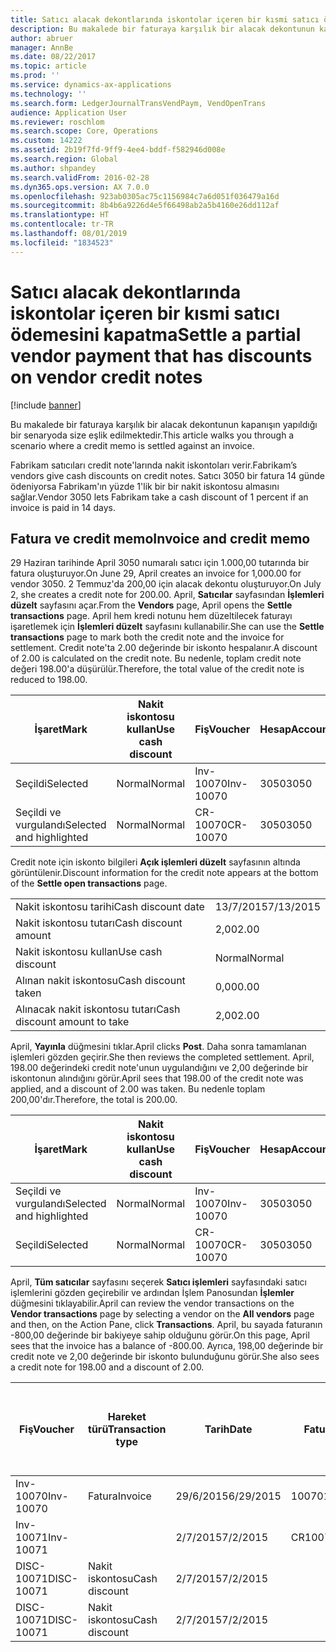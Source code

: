 ```yaml
---
title: Satıcı alacak dekontlarında iskontolar içeren bir kısmi satıcı ödemesini kapatma
description: Bu makalede bir faturaya karşılık bir alacak dekontunun kapanışın yapıldığı bir senaryoda size eşlik edilmektedir.
author: abruer
manager: AnnBe
ms.date: 08/22/2017
ms.topic: article
ms.prod: ''
ms.service: dynamics-ax-applications
ms.technology: ''
ms.search.form: LedgerJournalTransVendPaym, VendOpenTrans
audience: Application User
ms.reviewer: roschlom
ms.search.scope: Core, Operations
ms.custom: 14222
ms.assetid: 2b19f7fd-9ff9-4ee4-bddf-f582946d008e
ms.search.region: Global
ms.author: shpandey
ms.search.validFrom: 2016-02-28
ms.dyn365.ops.version: AX 7.0.0
ms.openlocfilehash: 923ab0305ac75c1156984c7a6d051f036479a16d
ms.sourcegitcommit: 8b4b6a9226d4e5f66498ab2a5b4160e26dd112af
ms.translationtype: HT
ms.contentlocale: tr-TR
ms.lasthandoff: 08/01/2019
ms.locfileid: "1834523"
---
```

# <a name="settle-a-partial-vendor-payment-that-has-discounts-on-vendor-credit-notes"></a><span data-ttu-id="00c58-103">Satıcı alacak dekontlarında iskontolar içeren bir kısmi satıcı ödemesini kapatma</span><span class="sxs-lookup"><span data-stu-id="00c58-103">Settle a partial vendor payment that has discounts on vendor credit notes</span></span>

[!include [banner](../includes/banner.md)]

<span data-ttu-id="00c58-104">Bu makalede bir faturaya karşılık bir alacak dekontunun kapanışın yapıldığı bir senaryoda size eşlik edilmektedir.</span><span class="sxs-lookup"><span data-stu-id="00c58-104">This article walks you through a scenario where a credit memo is settled against an invoice.</span></span>

<span data-ttu-id="00c58-105">Fabrikam satıcıları credit note'larında nakit iskontoları verir.</span><span class="sxs-lookup"><span data-stu-id="00c58-105">Fabrikam’s vendors give cash discounts on credit notes.</span></span> <span data-ttu-id="00c58-106">Satıcı 3050 bir fatura 14 günde ödeniyorsa Fabrikam'ın yüzde 1'lik bir bir nakit iskontosu almasını sağlar.</span><span class="sxs-lookup"><span data-stu-id="00c58-106">Vendor 3050 lets Fabrikam take a cash discount of 1 percent if an invoice is paid in 14 days.</span></span>

## <a name="invoice-and-credit-memo"></a><span data-ttu-id="00c58-107">Fatura ve credit memo</span><span class="sxs-lookup"><span data-stu-id="00c58-107">Invoice and credit memo</span></span>
<span data-ttu-id="00c58-108">29 Haziran tarihinde April 3050 numaralı satıcı için 1.000,00 tutarında bir fatura oluşturuyor.</span><span class="sxs-lookup"><span data-stu-id="00c58-108">On June 29, April creates an invoice for 1,000.00 for vendor 3050.</span></span> <span data-ttu-id="00c58-109">2 Temmuz'da 200,00 için alacak dekontu oluşturuyor.</span><span class="sxs-lookup"><span data-stu-id="00c58-109">On July 2, she creates a credit note for 200.00.</span></span> <span data-ttu-id="00c58-110">April, **Satıcılar** sayfasından **İşlemleri düzelt** sayfasını açar.</span><span class="sxs-lookup"><span data-stu-id="00c58-110">From the **Vendors** page, April opens the **Settle transactions** page.</span></span> <span data-ttu-id="00c58-111">April hem kredi notunu hem düzeltilecek faturayı işaretlemek için **İşlemleri düzelt** sayfasını kullanabilir.</span><span class="sxs-lookup"><span data-stu-id="00c58-111">She can use the **Settle transactions** page to mark both the credit note and the invoice for settlement.</span></span> <span data-ttu-id="00c58-112">Credit note'ta 2.00 değerinde bir iskonto hespalanır.</span><span class="sxs-lookup"><span data-stu-id="00c58-112">A discount of 2.00 is calculated on the credit note.</span></span> <span data-ttu-id="00c58-113">Bu nedenle, toplam credit note değeri 198.00'a düşürülür.</span><span class="sxs-lookup"><span data-stu-id="00c58-113">Therefore, the total value of the credit note is reduced to 198.00.</span></span>

| <span data-ttu-id="00c58-114">İşaret</span><span class="sxs-lookup"><span data-stu-id="00c58-114">Mark</span></span>                     | <span data-ttu-id="00c58-115">Nakit iskontosu kullan</span><span class="sxs-lookup"><span data-stu-id="00c58-115">Use cash discount</span></span> | <span data-ttu-id="00c58-116">Fiş</span><span class="sxs-lookup"><span data-stu-id="00c58-116">Voucher</span></span>   | <span data-ttu-id="00c58-117">Hesap</span><span class="sxs-lookup"><span data-stu-id="00c58-117">Account</span></span> | <span data-ttu-id="00c58-118">Tarih</span><span class="sxs-lookup"><span data-stu-id="00c58-118">Date</span></span>      | <span data-ttu-id="00c58-119">Vade tarihi</span><span class="sxs-lookup"><span data-stu-id="00c58-119">Due date</span></span>  | <span data-ttu-id="00c58-120">Fatura</span><span class="sxs-lookup"><span data-stu-id="00c58-120">Invoice</span></span> | <span data-ttu-id="00c58-121">Hareket para birimi cinsinden tutar</span><span class="sxs-lookup"><span data-stu-id="00c58-121">Amount in transaction currency</span></span> | <span data-ttu-id="00c58-122">Para Birimi</span><span class="sxs-lookup"><span data-stu-id="00c58-122">Currency</span></span> | <span data-ttu-id="00c58-123">Kapatılacak tutar</span><span class="sxs-lookup"><span data-stu-id="00c58-123">Amount to settle</span></span> |
|--------------------------|-------------------|-----------|---------|-----------|-----------|---------|--------------------------------|----------|------------------|
| <span data-ttu-id="00c58-124">Seçildi</span><span class="sxs-lookup"><span data-stu-id="00c58-124">Selected</span></span>                 | <span data-ttu-id="00c58-125">Normal</span><span class="sxs-lookup"><span data-stu-id="00c58-125">Normal</span></span>            | <span data-ttu-id="00c58-126">Inv-10070</span><span class="sxs-lookup"><span data-stu-id="00c58-126">Inv-10070</span></span> | <span data-ttu-id="00c58-127">3050</span><span class="sxs-lookup"><span data-stu-id="00c58-127">3050</span></span>    | <span data-ttu-id="00c58-128">29/6/2015</span><span class="sxs-lookup"><span data-stu-id="00c58-128">6/29/2015</span></span> | <span data-ttu-id="00c58-129">29/7/2015</span><span class="sxs-lookup"><span data-stu-id="00c58-129">7/29/2015</span></span> | <span data-ttu-id="00c58-130">10070</span><span class="sxs-lookup"><span data-stu-id="00c58-130">10070</span></span>   | <span data-ttu-id="00c58-131">-1.000,00</span><span class="sxs-lookup"><span data-stu-id="00c58-131">-1,000.00</span></span>                      | <span data-ttu-id="00c58-132">ABD Doları</span><span class="sxs-lookup"><span data-stu-id="00c58-132">USD</span></span>      | <span data-ttu-id="00c58-133">-990,00</span><span class="sxs-lookup"><span data-stu-id="00c58-133">-990.00</span></span>          |
| <span data-ttu-id="00c58-134">Seçildi ve vurgulandı</span><span class="sxs-lookup"><span data-stu-id="00c58-134">Selected and highlighted</span></span> | <span data-ttu-id="00c58-135">Normal</span><span class="sxs-lookup"><span data-stu-id="00c58-135">Normal</span></span>            | <span data-ttu-id="00c58-136">CR-10070</span><span class="sxs-lookup"><span data-stu-id="00c58-136">CR-10070</span></span>  | <span data-ttu-id="00c58-137">3050</span><span class="sxs-lookup"><span data-stu-id="00c58-137">3050</span></span>    | <span data-ttu-id="00c58-138">2/7/2015</span><span class="sxs-lookup"><span data-stu-id="00c58-138">7/2/2015</span></span>  | <span data-ttu-id="00c58-139">29/7/2015</span><span class="sxs-lookup"><span data-stu-id="00c58-139">7/29/2015</span></span> |         | <span data-ttu-id="00c58-140">200,00</span><span class="sxs-lookup"><span data-stu-id="00c58-140">200.00</span></span>                         | <span data-ttu-id="00c58-141">ABD Doları</span><span class="sxs-lookup"><span data-stu-id="00c58-141">USD</span></span>      | <span data-ttu-id="00c58-142">198,00</span><span class="sxs-lookup"><span data-stu-id="00c58-142">198.00</span></span>           |

<span data-ttu-id="00c58-143">Credit note için iskonto bilgileri **Açık işlemleri düzelt** sayfasının altında görüntülenir.</span><span class="sxs-lookup"><span data-stu-id="00c58-143">Discount information for the credit note appears at the bottom of the **Settle open transactions** page.</span></span>

|                              |           |
|------------------------------|-----------|
| <span data-ttu-id="00c58-144">Nakit iskontosu tarihi</span><span class="sxs-lookup"><span data-stu-id="00c58-144">Cash discount date</span></span>           | <span data-ttu-id="00c58-145">13/7/2015</span><span class="sxs-lookup"><span data-stu-id="00c58-145">7/13/2015</span></span> |
| <span data-ttu-id="00c58-146">Nakit iskontosu tutarı</span><span class="sxs-lookup"><span data-stu-id="00c58-146">Cash discount amount</span></span>         | <span data-ttu-id="00c58-147">2,00</span><span class="sxs-lookup"><span data-stu-id="00c58-147">2.00</span></span>      |
| <span data-ttu-id="00c58-148">Nakit iskontosu kullan</span><span class="sxs-lookup"><span data-stu-id="00c58-148">Use cash discount</span></span>            | <span data-ttu-id="00c58-149">Normal</span><span class="sxs-lookup"><span data-stu-id="00c58-149">Normal</span></span>    |
| <span data-ttu-id="00c58-150">Alınan nakit iskontosu</span><span class="sxs-lookup"><span data-stu-id="00c58-150">Cash discount taken</span></span>          | <span data-ttu-id="00c58-151">0,00</span><span class="sxs-lookup"><span data-stu-id="00c58-151">0.00</span></span>      |
| <span data-ttu-id="00c58-152">Alınacak nakit iskontosu tutarı</span><span class="sxs-lookup"><span data-stu-id="00c58-152">Cash discount amount to take</span></span> | <span data-ttu-id="00c58-153">2,00</span><span class="sxs-lookup"><span data-stu-id="00c58-153">2.00</span></span>      |

<span data-ttu-id="00c58-154">April, **Yayınla** düğmesini tıklar.</span><span class="sxs-lookup"><span data-stu-id="00c58-154">April clicks **Post**.</span></span> <span data-ttu-id="00c58-155">Daha sonra tamamlanan işlemleri gözden geçirir.</span><span class="sxs-lookup"><span data-stu-id="00c58-155">She then reviews the completed settlement.</span></span> <span data-ttu-id="00c58-156">April, 198.00 değerindeki credit note'unun uygulandığını ve 2,00 değerinde bir iskontonun alındığını görür.</span><span class="sxs-lookup"><span data-stu-id="00c58-156">April sees that 198.00 of the credit note was applied, and a discount of 2.00 was taken.</span></span> <span data-ttu-id="00c58-157">Bu nedenle toplam 200,00'dır.</span><span class="sxs-lookup"><span data-stu-id="00c58-157">Therefore, the total is 200.00.</span></span>

| <span data-ttu-id="00c58-158">İşaret</span><span class="sxs-lookup"><span data-stu-id="00c58-158">Mark</span></span>                     | <span data-ttu-id="00c58-159">Nakit iskontosu kullan</span><span class="sxs-lookup"><span data-stu-id="00c58-159">Use cash discount</span></span> | <span data-ttu-id="00c58-160">Fiş</span><span class="sxs-lookup"><span data-stu-id="00c58-160">Voucher</span></span>   | <span data-ttu-id="00c58-161">Hesap</span><span class="sxs-lookup"><span data-stu-id="00c58-161">Account</span></span> | <span data-ttu-id="00c58-162">Tarih</span><span class="sxs-lookup"><span data-stu-id="00c58-162">Date</span></span>      | <span data-ttu-id="00c58-163">Vade tarihi</span><span class="sxs-lookup"><span data-stu-id="00c58-163">Due date</span></span>  | <span data-ttu-id="00c58-164">Fatura</span><span class="sxs-lookup"><span data-stu-id="00c58-164">Invoice</span></span>  | <span data-ttu-id="00c58-165">Hareket para birimi cinsinden tutar</span><span class="sxs-lookup"><span data-stu-id="00c58-165">Amount in transaction currency</span></span> | <span data-ttu-id="00c58-166">Para Birimi</span><span class="sxs-lookup"><span data-stu-id="00c58-166">Currency</span></span> | <span data-ttu-id="00c58-167">Kapatılacak tutar</span><span class="sxs-lookup"><span data-stu-id="00c58-167">Amount to settle</span></span> |
|--------------------------|-------------------|-----------|---------|-----------|-----------|----------|--------------------------------|----------|------------------|
| <span data-ttu-id="00c58-168">Seçildi ve vurgulandı</span><span class="sxs-lookup"><span data-stu-id="00c58-168">Selected and highlighted</span></span> | <span data-ttu-id="00c58-169">Normal</span><span class="sxs-lookup"><span data-stu-id="00c58-169">Normal</span></span>            | <span data-ttu-id="00c58-170">Inv-10070</span><span class="sxs-lookup"><span data-stu-id="00c58-170">Inv-10070</span></span> | <span data-ttu-id="00c58-171">3050</span><span class="sxs-lookup"><span data-stu-id="00c58-171">3050</span></span>    | <span data-ttu-id="00c58-172">29/6/2015</span><span class="sxs-lookup"><span data-stu-id="00c58-172">6/29/2015</span></span> | <span data-ttu-id="00c58-173">29/7/2015</span><span class="sxs-lookup"><span data-stu-id="00c58-173">7/29/2015</span></span> | <span data-ttu-id="00c58-174">10070</span><span class="sxs-lookup"><span data-stu-id="00c58-174">10070</span></span>    | <span data-ttu-id="00c58-175">-1.000,00</span><span class="sxs-lookup"><span data-stu-id="00c58-175">-1,000.00</span></span>                      | <span data-ttu-id="00c58-176">ABD Doları</span><span class="sxs-lookup"><span data-stu-id="00c58-176">USD</span></span>      | <span data-ttu-id="00c58-177">-200,00</span><span class="sxs-lookup"><span data-stu-id="00c58-177">-200.00</span></span>          |
| <span data-ttu-id="00c58-178">Seçildi</span><span class="sxs-lookup"><span data-stu-id="00c58-178">Selected</span></span>                 | <span data-ttu-id="00c58-179">Normal</span><span class="sxs-lookup"><span data-stu-id="00c58-179">Normal</span></span>            | <span data-ttu-id="00c58-180">CR-10070</span><span class="sxs-lookup"><span data-stu-id="00c58-180">CR-10070</span></span>  | <span data-ttu-id="00c58-181">3050</span><span class="sxs-lookup"><span data-stu-id="00c58-181">3050</span></span>    | <span data-ttu-id="00c58-182">2/7/2015</span><span class="sxs-lookup"><span data-stu-id="00c58-182">7/2/2015</span></span>  | <span data-ttu-id="00c58-183">29/7/2015</span><span class="sxs-lookup"><span data-stu-id="00c58-183">7/29/2015</span></span> | <span data-ttu-id="00c58-184">CR-10070</span><span class="sxs-lookup"><span data-stu-id="00c58-184">CR-10070</span></span> | <span data-ttu-id="00c58-185">200,00</span><span class="sxs-lookup"><span data-stu-id="00c58-185">200.00</span></span>                         | <span data-ttu-id="00c58-186">ABD Doları</span><span class="sxs-lookup"><span data-stu-id="00c58-186">USD</span></span>      | <span data-ttu-id="00c58-187">198,00</span><span class="sxs-lookup"><span data-stu-id="00c58-187">198.00</span></span>           |

<span data-ttu-id="00c58-188">April, **Tüm satıcılar** sayfasını seçerek **Satıcı işlemleri** sayfasındaki satıcı işlemlerini gözden geçirebilir ve ardından İşlem Panosundan **İşlemler** düğmesini tıklayabilir.</span><span class="sxs-lookup"><span data-stu-id="00c58-188">April can review the vendor transactions on the **Vendor transactions** page by selecting a vendor on the **All vendors** page and then, on the Action Pane, click **Transactions**.</span></span> <span data-ttu-id="00c58-189">April, bu sayada faturanın -800,00 değerinde bir bakiyeye sahip olduğunu görür.</span><span class="sxs-lookup"><span data-stu-id="00c58-189">On this page, April sees that the invoice has a balance of -800.00.</span></span> <span data-ttu-id="00c58-190">Ayrıca, 198,00 değerinde bir credit note ve 2,00 değerinde bir iskonto bulunduğunu görür.</span><span class="sxs-lookup"><span data-stu-id="00c58-190">She also sees a credit note for 198.00 and a discount of 2.00.</span></span>

| <span data-ttu-id="00c58-191">Fiş</span><span class="sxs-lookup"><span data-stu-id="00c58-191">Voucher</span></span>    | <span data-ttu-id="00c58-192">Hareket türü</span><span class="sxs-lookup"><span data-stu-id="00c58-192">Transaction type</span></span> | <span data-ttu-id="00c58-193">Tarih</span><span class="sxs-lookup"><span data-stu-id="00c58-193">Date</span></span>      | <span data-ttu-id="00c58-194">Fatura</span><span class="sxs-lookup"><span data-stu-id="00c58-194">Invoice</span></span> | <span data-ttu-id="00c58-195">Hareket para birimi borcundaki tutar</span><span class="sxs-lookup"><span data-stu-id="00c58-195">Amount in transaction currency debit</span></span> | <span data-ttu-id="00c58-196">Hareket para birimi alacağındaki tutar</span><span class="sxs-lookup"><span data-stu-id="00c58-196">Amount in transaction currency credit</span></span> | <span data-ttu-id="00c58-197">Kalan</span><span class="sxs-lookup"><span data-stu-id="00c58-197">Balance</span></span> | <span data-ttu-id="00c58-198">Para Birimi</span><span class="sxs-lookup"><span data-stu-id="00c58-198">Currency</span></span> |
|------------|------------------|-----------|---------|--------------------------------------|---------------------------------------|---------|----------|
| <span data-ttu-id="00c58-199">Inv-10070</span><span class="sxs-lookup"><span data-stu-id="00c58-199">Inv-10070</span></span>  | <span data-ttu-id="00c58-200">Fatura</span><span class="sxs-lookup"><span data-stu-id="00c58-200">Invoice</span></span>          | <span data-ttu-id="00c58-201">29/6/2015</span><span class="sxs-lookup"><span data-stu-id="00c58-201">6/29/2015</span></span> | <span data-ttu-id="00c58-202">10070</span><span class="sxs-lookup"><span data-stu-id="00c58-202">10070</span></span>   |                                      | <span data-ttu-id="00c58-203">1.000,00</span><span class="sxs-lookup"><span data-stu-id="00c58-203">1,000.00</span></span>                              | <span data-ttu-id="00c58-204">-800,00</span><span class="sxs-lookup"><span data-stu-id="00c58-204">-800.00</span></span> | <span data-ttu-id="00c58-205">ABD Doları</span><span class="sxs-lookup"><span data-stu-id="00c58-205">USD</span></span>      |
| <span data-ttu-id="00c58-206">Inv-10071</span><span class="sxs-lookup"><span data-stu-id="00c58-206">Inv-10071</span></span>  |                  | <span data-ttu-id="00c58-207">2/7/2015</span><span class="sxs-lookup"><span data-stu-id="00c58-207">7/2/2015</span></span>  | <span data-ttu-id="00c58-208">CR10071</span><span class="sxs-lookup"><span data-stu-id="00c58-208">CR10071</span></span> | <span data-ttu-id="00c58-209">200,00</span><span class="sxs-lookup"><span data-stu-id="00c58-209">200.00</span></span>                               |                                       | <span data-ttu-id="00c58-210">0,00</span><span class="sxs-lookup"><span data-stu-id="00c58-210">0.00</span></span>    | <span data-ttu-id="00c58-211">ABD Doları</span><span class="sxs-lookup"><span data-stu-id="00c58-211">USD</span></span>      |
| <span data-ttu-id="00c58-212">DISC-10071</span><span class="sxs-lookup"><span data-stu-id="00c58-212">DISC-10071</span></span> |  <span data-ttu-id="00c58-213">Nakit iskontosu</span><span class="sxs-lookup"><span data-stu-id="00c58-213">Cash discount</span></span>   | <span data-ttu-id="00c58-214">2/7/2015</span><span class="sxs-lookup"><span data-stu-id="00c58-214">7/2/2015</span></span>  |         | <span data-ttu-id="00c58-215">2,00</span><span class="sxs-lookup"><span data-stu-id="00c58-215">2.00</span></span>                                 |                                       | <span data-ttu-id="00c58-216">0,00</span><span class="sxs-lookup"><span data-stu-id="00c58-216">0.00</span></span>    | <span data-ttu-id="00c58-217">ABD Doları</span><span class="sxs-lookup"><span data-stu-id="00c58-217">USD</span></span>      |
| <span data-ttu-id="00c58-218">DISC-10071</span><span class="sxs-lookup"><span data-stu-id="00c58-218">DISC-10071</span></span> |  <span data-ttu-id="00c58-219">Nakit iskontosu</span><span class="sxs-lookup"><span data-stu-id="00c58-219">Cash discount</span></span>   | <span data-ttu-id="00c58-220">2/7/2015</span><span class="sxs-lookup"><span data-stu-id="00c58-220">7/2/2015</span></span>  |         |                                      | <span data-ttu-id="00c58-221">2,00</span><span class="sxs-lookup"><span data-stu-id="00c58-221">2.00</span></span>                                  | <span data-ttu-id="00c58-222">0,00</span><span class="sxs-lookup"><span data-stu-id="00c58-222">0.00</span></span>    | <span data-ttu-id="00c58-223">ABD Doları</span><span class="sxs-lookup"><span data-stu-id="00c58-223">USD</span></span>      |





